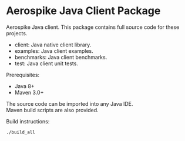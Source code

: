 Aerospike Java Client Package
=============================

Aerospike Java client.  This package contains full source code for these projects.

* client:      Java native client library.
* examples:    Java client examples.
* benchmarks:  Java client benchmarks.
* test:        Java client unit tests.

Prerequisites:

* Java 8+
* Maven 3.0+

The source code can be imported into any Java IDE.  
Maven build scripts are also provided.

Build instructions:

    ./build_all



